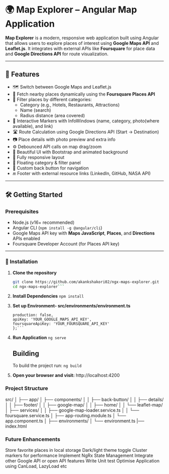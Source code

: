 # 🌍 Map Explorer – Angular Map Application

**Map Explorer** is a modern, responsive web application built using Angular that allows users to explore places of interest using **Google Maps API** and **Leaflet.js**. It integrates with external APIs like **Foursquare** for place data and **Google Directions API** for route visualization.

---

## 🚀 Features

- 🗺️ Switch between Google Maps and Leaflet.js
- 📍 Fetch nearby places dynamically using the **Foursquare Places API**
- 🔎 Filter places by different categories:
  - Category (e.g., Hotels, Restaurants, Attractions)
  - Name (search)
  - Radius distance (area covered)
- 📌 Interactive Markers with InfoWindows (name, category, photo(where available), and link)
- 🛣️ Route Calculation using Google Directions API (Start → Destination)
- 📷 Place details with photo preview and extra info
- ⚙️ Debounced API calls on map drag/zoom
- 🎨 Beautiful UI with Bootstrap and animated background
- 📱 Fully responsive layout
- 🔻 Floating category & filter panel
- 🔁 Custom back button for navigation
- 🔚 Footer with external resource links (LinkedIn, GitHub, NASA API)

---

## 🛠️ Getting Started

### Prerequisites

- Node.js (v16+ recommended)
- Angular CLI (`npm install -g @angular/cli`)
- Google Maps API key with **Maps JavaScript**, **Places**, and **Directions** APIs enabled
- Foursquare Developer Account (for Places API key)

---

### 🔧 Installation

1. **Clone the repository**
   ```bash
   git clone https://github.com/akankshakori02/ngx-maps-explorer.git
   cd ngx-maps-explorer```

2. **Install Dependencies**
   ```npm install```

3. **Set up Environment- src/environments/environment.ts**
    ```export const environment = {
    production: false,
    apiKey: 'YOUR_GOOGLE_MAPS_API_KEY',
    foursquareApiKey: 'YOUR_FOURSQUARE_API_KEY'
    };```

4. **Run Application**
    ```ng serve```
    ## Building
    To build the project run:
    ```ng build```

5. **Open your browser and visit:**
    http://localhost:4200


### Project Structure
src/
│
├── app/
│   ├── components/
│   │   ├── back-button/
│   │   ├── details/
│   │   ├── footer/
│   │   ├── google-map/
│   │   ├── home/
│   │   └── leaflet-map/
│   ├── services/
│   │   ├── google-map-loader.service.ts
│   │   └── foursquare.service.ts
│   ├── app-routing.module.ts
│   └── app.component.ts
│
├── environments/
│   └── environment.ts
|── index.html

### Future Enhancements
Store favorite places in local storage
Dark/light theme toggle
Cluster markers for performance
Implement NgRx State Management
Integrate other Google API or open API features
Write Unit test
Optimise Application using CanLoad, LazyLoad etc

